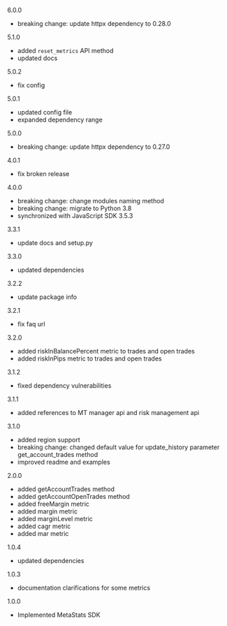 6.0.0
  - breaking change: update httpx dependency to 0.28.0

5.1.0
  - added `reset_metrics` API method
  - updated docs

5.0.2
  - fix config

5.0.1
  - updated config file
  - expanded dependency range

5.0.0
  - breaking change: update httpx dependency to 0.27.0

4.0.1
  - fix broken release

4.0.0
  - breaking change: change modules naming method
  - breaking change: migrate to Python 3.8
  - synchronized with JavaScript SDK 3.5.3

3.3.1
  - update docs and setup.py

3.3.0
  - updated dependencies

3.2.2
  - update package info

3.2.1
  - fix faq url

3.2.0
  - added riskInBalancePercent metric to trades and open trades
  - added riskInPips metric to trades and open trades

3.1.2
  - fixed dependency vulnerabilities

3.1.1
  - added references to MT manager api and risk management api

3.1.0
  - added region support
  - breaking change: changed default value for update_history parameter get_account_trades method
  - improved readme and examples

2.0.0
  - added getAccountTrades method
  - added getAccountOpenTrades method
  - added freeMargin metric
  - added margin metric
  - added marginLevel metric
  - added cagr metric
  - added mar metric

1.0.4
  - updated dependencies

1.0.3
  - documentation clarifications for some metrics

1.0.0
  - Implemented MetaStats SDK
